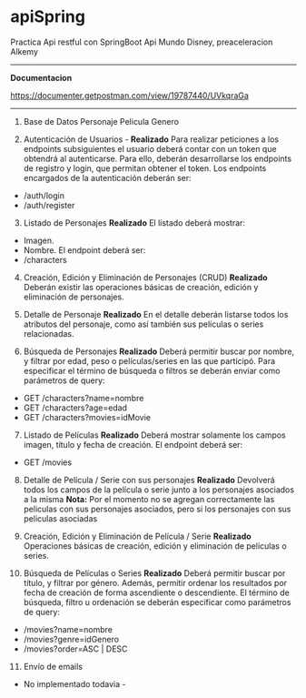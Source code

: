 # apiSpring
Practica Api restful con SpringBoot
Api Mundo Disney, preaceleracion Alkemy

---
**Documentacion**

<https://documenter.getpostman.com/view/19787440/UVkqraGa>

---

1. Base de Datos
Personaje
Pelicula
Genero

2. Autenticación de Usuarios - **Realizado**
Para realizar peticiones a los endpoints subsiguientes el usuario deberá contar con un token que
obtendrá al autenticarse. Para ello, deberán desarrollarse los endpoints de registro y login, que
permitan obtener el token.
Los endpoints encargados de la autenticación deberán ser:
+ /auth/login
+ /auth/register


3. Listado de Personajes **Realizado**
El listado deberá mostrar:
+ Imagen.
+ Nombre.
El endpoint deberá ser:
+ /characters

4. Creación, Edición y Eliminación de Personajes (CRUD) **Realizado**
Deberán existir las operaciones básicas de creación, edición y eliminación de personajes.

5. Detalle de Personaje **Realizado**
En el detalle deberán listarse todos los atributos del personaje, como así también sus películas o
series relacionadas.

6. Búsqueda de Personajes **Realizado**
Deberá permitir buscar por nombre, y filtrar por edad, peso o películas/series en las que participó.
Para especificar el término de búsqueda o filtros se deberán enviar como parámetros de query:
+ GET /characters?name=nombre
+ GET /characters?age=edad
+ GET /characters?movies=idMovie

7. Listado de Películas **Realizado**
Deberá mostrar solamente los campos imagen, título y fecha de creación.
El endpoint deberá ser:
+ GET /movies

8. Detalle de Película / Serie con sus personajes **Realizado**
Devolverá todos los campos de la película o serie junto a los personajes asociados a la misma
**Nota:** Por el momento no se agregan correctamente las peliculas con sus personajes asociados, pero si los personajes con sus peliculas asociadas

9. Creación, Edición y Eliminación de Película / Serie **Realizado**
Operaciones básicas de creación, edición y eliminación de películas o series.

10. Búsqueda de Películas o Series **Realizado**
Deberá permitir buscar por título, y filtrar por género. Además, permitir ordenar los resultados por
fecha de creación de forma ascendiente o descendiente.
El término de búsqueda, filtro u ordenación se deberán especificar como parámetros de query:
+ /movies?name=nombre
+ /movies?genre=idGenero
+ /movies?order=ASC | DESC

11. Envío de emails
- No implementado todavia - 
